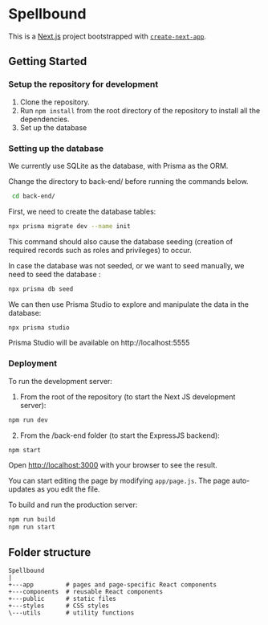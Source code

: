 # Spellbound

This is a [Next.js](https://nextjs.org/) project bootstrapped with [`create-next-app`](https://github.com/vercel/next.js/tree/canary/packages/create-next-app).

## Getting Started

### Setup the repository for development
1. Clone the repository.
2. Run `npm install` from the root directory of the repository to install all the dependencies.
3. Set up the database

### Setting up the database
We currently use SQLite as the database, with Prisma as the ORM.

Change the directory to back-end/ before running the commands below.
```bash
 cd back-end/
```

First, we need to create the database tables:

```bash
npx prisma migrate dev --name init
```

This command should also cause the database seeding (creation of required records such as roles and privileges) to occur.

In case the database was not seeded, or we want to seed manually, we need to seed the database :

```bash
npx prisma db seed
```

We can then use Prisma Studio to explore and manipulate the data in the database:

```bash
npx prisma studio
```
Prisma Studio will be available on http://localhost:5555


### Deployment
To run the development server:

1. From the root of the repository (to start the Next JS development server):
```bash
npm run dev
```

2. From the /back-end folder (to start the ExpressJS backend):
```bash
npm start
```

Open [http://localhost:3000](http://localhost:3000) with your browser to see the result.

You can start editing the page by modifying `app/page.js`. The page auto-updates as you edit the file.

To build and run the production server:

```bash
npm run build
npm run start
```

## Folder structure

```
Spellbound
|            
+---app         # pages and page-specific React components
+---components  # reusable React components
+---public      # static files
+---styles      # CSS styles
\---utils       # utility functions
